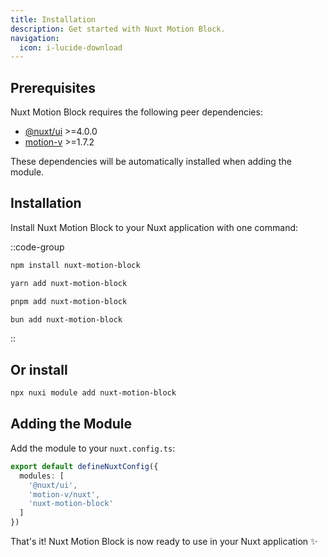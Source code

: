 ```yaml
---
title: Installation
description: Get started with Nuxt Motion Block.
navigation:
  icon: i-lucide-download
---
```


## Prerequisites

Nuxt Motion Block requires the following peer dependencies:

- [@nuxt/ui](https://ui.nuxt.com) >=4.0.0
- [motion-v](https://motion.dev) >=1.7.2

These dependencies will be automatically installed when adding the module.

## Installation

Install Nuxt Motion Block to your Nuxt application with one command:

::code-group
  ```bash [npm]
  npm install nuxt-motion-block
  ```
  ```bash [yarn]
  yarn add nuxt-motion-block
  ```
  ```bash [pnpm]
  pnpm add nuxt-motion-block
  ```
  ```bash [bun]
  bun add nuxt-motion-block
  ```
::

## Or install 
```bash
npx nuxi module add nuxt-motion-block

```

## Adding the Module

Add the module to your `nuxt.config.ts`:

```ts [nuxt.config.ts]
export default defineNuxtConfig({
  modules: [
    '@nuxt/ui',
    'motion-v/nuxt',
    'nuxt-motion-block'
  ]
})
```

That's it! Nuxt Motion Block is now ready to use in your Nuxt application ✨
